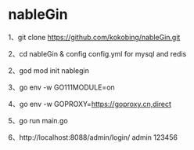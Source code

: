 # nableGin

1、git clone https://github.com/kokobing/nableGin.git

2、cd nableGin & config config.yml for mysql and redis

2、god mod init nablegin

3、go env -w GO111MODULE=on

4、go env -w GOPROXY=https://goproxy.cn,direct

5、go run main.go

6、http://localhost:8088/admin/login/    admin   123456
